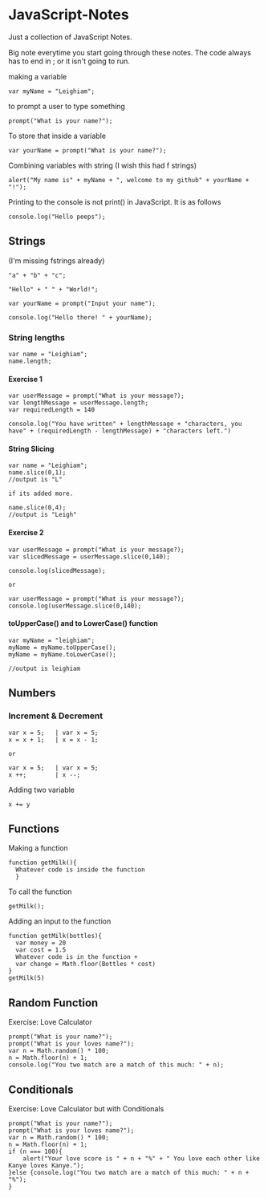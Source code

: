 # JavaScript-Notes

Just a collection of JavaScript Notes.

Big note everytime you start going through these notes. The code always has to end in ; or it isn't going to run.


making a variable
```
var myName = "Leighiam";
```

to prompt a user to type something
```
prompt("What is your name?");
```
To store that inside a variable
```
var yourName = prompt("What is your name?");
```
Combining variables with string (I wish this had f strings)
```
alert("My name is" + myName + ", welcome to my github" + yourName + "!");
```
Printing to the console is not print() in JavaScript. It is as follows
```
console.log("Hello peeps");
```
## Strings
(I'm missing fstrings already)
```
"a" + "b" + "c";

"Hello" + " " + "World!";

var yourName = prompt("Input your name");

console.log("Hello there! " + yourName);

```

### String lengths

```
var name = "Leighiam";
name.length;
```
#### Exercise 1
```
var userMessage = prompt("What is your message?);
var lengthMessage = userMessage.length;
var requiredLength = 140

console.log("You have written" + lengthMessage + "characters, you have" + (requiredLength - lengthMessage) + "characters left.")
```
#### String Slicing
```
var name = "Leighiam";
name.slice(0,1);
//output is "L"

if its added more.

name.slice(0,4);
//output is "Leigh"
```

#### Exercise 2
```
var userMessage = prompt("What is your message?);
var slicedMessage = userMessage.slice(0,140);

console.log(slicedMessage);

or

var userMessage = prompt("What is your message?);
console.log(userMessage.slice(0,140);
```

#### toUpperCase() and to LowerCase() function

```
var myName = "leighiam";
myName = myName.toUpperCase();
myName = myName.toLowerCase();

//output is leighiam
```

## Numbers

### Increment & Decrement

```
var x = 5;   | var x = 5;
x = x + 1;   | x = x - 1;

or 

var x = 5;   | var x = 5;
x ++;        | x --;
```
Adding two variable 
```
x += y
```

## Functions
Making a function
```
function getMilk(){
  Whatever code is inside the function
  }
```
To call the function
```
getMilk();
```
Adding an input to the function
```
function getMilk(bottles){
  var money = 20
  var cost = 1.5
  Whatever code is in the function + 
  var change = Math.floor(Bottles * cost)
}
getMilk(5)
```
## Random Function

Exercise: Love Calculator
```
prompt("What is your name?");
prompt("What is your loves name?");
var n = Math.random() * 100;
n = Math.floor(n) + 1;
console.log("You two match are a match of this much: " + n);
```
## Conditionals

Exercise: Love Calculator but with Conditionals
```
prompt("What is your name?");
prompt("What is your loves name?");
var n = Math.random() * 100;
n = Math.floor(n) + 1;
if (n === 100){
    alert("Your love score is " + n + "%" + " You love each other like Kanye loves Kanye.");
}else {console.log("You two match are a match of this much: " + n + "%");
}

```
